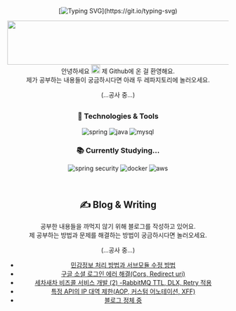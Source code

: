 <!--
**lcqff/lcqff** is a ✨ _special_ ✨ repository because its `README.md` (this file) appears on your GitHub profile.

Here are some ideas to get you started:

- 🔭 I’m currently working on ...
- 🌱 I’m currently learning ...
- 👯 I’m looking to collaborate on ...
- 🤔 I’m looking for help with ...
- 💬 Ask me about ...
- 📫 How to reach me: ...
- 😄 Pronouns: ...
- ⚡ Fun fact: ...
-->




<div align="center">

<!-- 타이핑 타이틀 -->
[![Typing SVG](https://readme-typing-svg.demolab.com?font=Mingzat&weight=500&size=30&duration=7000&pause=4000&color=000000&center=true&vCenter=true&repeat=true&width=1035&lines=%E2%AC%87+Don't+Feed+My+Goose+(It's+Fat)+%E2%AC%87)](https://git.io/typing-svg)

<!--스프링 거위(먹이금지)-->
<a href="https://github.com/devxb/gitanimals"> <img src="https://render.gitanimals.org/lines/lcqff?pet-id=937" width="1000" height="100"/></a>
안녕하세요 <img src="https://raw.githubusercontent.com/MartinHeinz/MartinHeinz/master/wave.gif" width="20px" height="20px"/> 제 Github에 온 걸 환영해요. <br> 제가 공부하는 내용들이 궁금하시다면 아래 두 레파지토리에 놀러오세요.


(...공사 중...)
<!--
  <a href="https://github.com/lcqff/Yeonnu-Java-lab" target="_blank">
  <img align="center" src="https://github-readme-stats.vercel.app/api/pin/?username=lcqff&repo=Yeonnu-Java-lab&theme=dracula&theme=transparent"/>
  </a>
  <a href="https://github.com/lcqff/Yeonnu-Infra-lab" target="_blank">
  <img align="center" src="https://github-readme-stats.vercel.app/api/pin/?username=lcqff&repo=Yeonnu-Infra-lab&theme=dracula&theme=transparent" />
  </a>
-->

##

### 🔧 Technologies & Tools
![spring](https://img.shields.io/badge/Spring-6DB33F?style=for-the-badge&logo=spring&logoColor=white)
![java](https://img.shields.io/badge/Java-ED8B00?style=for-the-badge&logo=openjdk&logoColor=white)
![mysql](https://img.shields.io/badge/MySQL-00000F?style=for-the-badge&logo=mysql&logoColor=white)
  
### 📚 Currently Studying...
![spring security](https://img.shields.io/badge/Spring_Security-6DB33F?style=for-the-badge&logo=Spring-Security&logoColor=white)
![docker](https://img.shields.io/badge/docker-%230db7ed.svg?style=for-the-badge&logo=docker&logoColor=white)
![aws](https://img.shields.io/badge/Amazon_AWS-232F3E?style=for-the-badge&logo=amazon-aws&logoColor=white)

<br>

## ✍ Blog & Writing
공부한 내용들을 까먹지 않기 위해 블로그를 작성하고 있어요. <br> 제 공부하는 방법과 문제를 해결하는 방법이 궁금하시다면 놀러오세요.

(...공사 중...)
<!-- BLOG-POST-LIST:START -->
- [민감정보 처리 방법과 서브모듈 수정 방법](https://lcqff.github.io/doore/2024/07/13/submodule.html)
- [구글 소셜 로그인 에러 해결&lpar;Cors, Redirect uri&rpar;](https://lcqff.github.io/doore/2024/07/11/google-login.html)
- [세차새차 비즈콜 서비스 개발 &lpar;2&rpar; -RabbitMQ TTL, DLX, Retry 적용](https://lcqff.github.io/%EC%84%B8%EC%B0%A8%EC%83%88%EC%B0%A8/2024/06/22/rabbitmq2.html)
- [특정 API의 IP 대역 제한&lpar;AOP, 커스텀 어노테이션, XFF&rpar;](https://lcqff.github.io/%EC%84%B8%EC%B0%A8%EC%83%88%EC%B0%A8/2024/06/15/Ip%EB%8C%80%EC%97%AD%EC%A0%9C%ED%95%9C.html)
- [블로그 정체 중](https://lcqff.github.io/2024/06/10/ect1.html)
<!-- BLOG-POST-LIST:END -->




<!-- 안 쓰는 거-->
<!--README 스탯--> 
<!-- ![Anurag's GitHub stats](https://github-readme-stats.vercel.app/api?username=lcqff&show_icons=true&theme=radical)-->

<!--Git Animals-->
<!--  <a href="https://github.com/devxb/gitanimals">
    <img src="https://render.gitanimals.org/farms/lcqff"/>
  </a> -->

<!--   
  기여도
  [![GitHub Streak](https://streak-stats.demolab.com?user=lcqff&theme=vue&locale=ko&date_format=n%2Fj%5B%2FY%5D)](https://git.io/streak-stats)
    
 가장 많이 사용한 언어
 ![Top Langs](https://github-readme-stats.vercel.app/api/top-langs/?username=lcqff&layout=compact&theme=&hide=html,SCSS,python,c%23,shaderLab)  

  뱃지 (https://github.com/Envoy-VC/awesome-badges)
  ![spring](https://img.shields.io/badge/Spring-6DB33F?style=for-the-badge&logo=spring&logoColor=white)
  ![java](https://img.shields.io/badge/Java-ED8B00?style=for-the-badge&logo=openjdk&logoColor=white)
  ![mysql](https://img.shields.io/badge/MySQL-00000F?style=for-the-badge&logo=mysql&logoColor=white)
  ![spring security](https://img.shields.io/badge/Spring_Security-6DB33F?style=for-the-badge&logo=Spring-Security&logoColor=white)
  ![docker](https://img.shields.io/badge/docker-%230db7ed.svg?style=for-the-badge&logo=docker&logoColor=white)
  ![aws](https://img.shields.io/badge/Amazon_AWS-232F3E?style=for-the-badge&logo=amazon-aws&logoColor=white)

  
  -->
